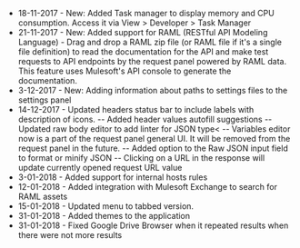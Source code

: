 - 18-11-2017 - New: Added Task manager to display memory and CPU consumption. Access it via View > Developer > Task Manager
- 21-11-2017 - New: Added support for RAML (RESTful API Modeling Language) - Drag and drop a RAML zip file (or RAML file if it's a single file definition) to read the documentation for the API and make test requests to API endpoints by the request panel powered by RAML data. This feature uses Mulesoft's API console to generate the documentation.
- 3-12-2017 - New: Adding information about paths to settings files to the settings panel
- 14-12-2017 - Updated headers status bar to include labels with description of icons.
-- Added header values autofill suggestions
-- Updated raw body editor to add linter for JSON type<
-- Variables editor now is a part of the request panel general UI. It will be removed from the request panel in the future.
-- Added option to the Raw JSON input field to format or minify JSON
-- Clicking on a URL in the response will update currently opened request URL value
- 3-01-2018 - Added support for internal hosts rules
- 12-01-2018 - Added integration with Mulesoft Exchange to search for RAML assets
- 15-01-2018 - Updated menu to tabbed version.
- 31-01-2018 - Added themes to the application
- 31-01-2018 - Fixed Google Drive Browser when it repeated results when there were not more results
